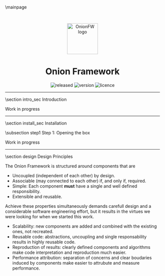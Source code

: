 \mainpage 
<div style="text-align: center;">
    <img src="onion.png" alt="OnionFW logo" style="width: 100px; height: 100px; padding-top:30px;">
</div>
<div style="text-align: center; padding:0; margin:0; border:0;">
    <h1>Onion Framework</h1>
    <img alt="released" src="https://img.shields.io/static/v1?label=Released&message=Apr 26 2023&color=orange&style=for-the-badge&logo=github&logoColor=white">
    <img alt="version" src="https://img.shields.io/static/v1?label=Version&message=0.1.0 build 25&color=success&style=for-the-badge&logo=github&logoColor=white">
    <img alt="licence" src="https://img.shields.io/static/v1?label=License&message=MIT&color=blue&style=for-the-badge">
</div>
<hr>

\section intro_sec Introduction

Work in progress

<hr>
\section install_sec Installation

\subsection step1 Step 1: Opening the box

Work in progress

<hr>
\section design Design Principles

The Onion Framework is structured around components that are

 - Uncoupled (independent of each other) by design.
 - Associable (may connected to each other) if, and only if, required.
 - Simple: Each component **must** have a single and well defined responsibility.
 - Extensible and reusable.

 Achieve these properties simultaneously demands carefull design and a considerable software engineering effort,
 but it results in the virtues we were looking for when we started this work.

  - Scalability: new components are added and combined with the existing ones, not recreated.
  - Reusable code: abstractions, uncoupling and single responsability results in highly reusable code.
  - Reproduction of results: clearly defined components and algorithms make
    code interpretation and reproduction much easier.
  - Performance attribution: separation of concerns and clear boudaries induced by
    components make easier to attrubute and measure performance.

